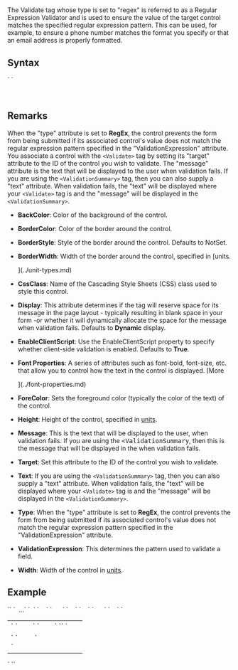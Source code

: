 # <Validate type="regex">





The Validate tag whose type is set to "regex" is referred to as a Regular Expression Validator and is used to ensure the value of the target control matches the specified regular expression pattern. This can be used, for example, to ensure a phone number matches the format you specify or that an email address is properly formatted.



## Syntax

<div>`<Validate`  
``    BackColor="_color name_|#dddddd"  
    BorderColor="_color name_|#dddddd"  
    BorderStyle="**NotSet**|None|Dotted|Dashed|Solid|Double|Groove|Ridge| Inset|Outset"  
    BorderWidth="_size_"  
    CssClass="_string_"  
    Display="Static|**Dynamic**"  
    EnableClientScript="**True**|False"`  
`    Font-Bold="True|**False**"  
    Font-Italic="True|**False**"  
    Font-Names="_string_"  
    Font-Overline="True|**False**"  
    Font-Size="_string_|Smaller|Larger|XX-Small|X-Small|Small|Medium| Large|X-Large|XX-Large"  
    Font-Strikeout="True|**False**"  
    Font-Underline="True|**False**"  
    ForeColor="_color name_|#dddddd"  
    Height="_size_"  
    Message="_string_"  
    Target="_string_"  
    Text="_string_"  
    Type="RegEx"````  
`    ValidationExpression="_string_"`  
    Width="_size_"``  
`/> `</div>

 

## Remarks

When the "type" attribute is set to **RegEx**, the control prevents the form from being submitted if its associated control's value does not match the regular expression pattern specified in the "ValidationExpression" attribute. You associate a control with the `<Validate>` tag by setting its "target" attribute to the ID of the control you wish to validate. The "message" attribute is the text that will be displayed to the user when validation fails. If you are using the `<ValidationSummary>` tag, then you can also supply a "text" attribute. When validation fails, the "text" will be displayed where your `<Validate>` tag is and the "message" will be displayed in the `<ValidationSummary>`.



*   **BackColor**: Color of the background of the control.  

*   **BorderColor**: Color of the border around the control.  

*   **BorderStyle**: Style of the border around the control. Defaults to NotSet.  

*   **BorderWidth**: Width of the border around the control, specified in [units.  

    ](../unit-types.md)
*   **CssClass**: Name of the Cascading Style Sheets (CSS) class used to style this control.  

*   **Display**: This attribute determines if the <span style="font-family: monospace;"><Validate></span> tag will reserve space for its message in the page layout - typically resulting in blank space in your form -or whether it will dynamically allocate the space for the message when validation fails. Defaults to **Dynamic** display.  

*   **EnableClientScript**: Use the EnableClientScript property to specify whether client-side validation is enabled. Defaults to **True**.  

*   **Font Properties**: A series of attributes such as font-bold, font-size, etc. that allow you to control how the text in the control is displayed. [More  

    ](../font-properties.md)
*   **ForeColor**: Sets the foreground color (typically the color of the text) of the control.  

*   **Height**: Height of the control, specified in [units](../unit-types.md).  

*   **Message**: This is the text that will be displayed to the user, when validation fails. If you are using the <span style="font-family: monospace;" xmlns="http://www.w3.org/1999/xhtml"><ValidationSummary</span>, then this is the message that will be displayed in the <span style="font-family: monospace;" xmlns="http://www.w3.org/1999/xhtml"><ValidationSummary></span> when validation fails.  

*   **Target**: Set this attribute to the ID of the control you wish to validate.  

*   **Text**: If you are using the `<ValidationSummary>` tag, then you can also supply a "text" attribute. When validation fails, the "text" will be displayed where your `<Validate>` tag is and the "message" will be displayed in the `<ValidationSummary>`.  

*   **Type**: When the "type" attribute is set to **RegEx**, the control prevents the form from being submitted if its associated control's value does not match the regular expression pattern specified in the "ValidationExpression" attribute.  

*   **ValidationExpression**: This determines the pattern used to validate a field.  

*   **Width**: Width of the control in [units](../unit-types.md).  

## Example

<div>`<AddForm>`  
`  ...`  
`  <table>`  
`    <tr>`  
`      <td>`  
`        <Label For="txtPhone" Text="Phone" />`  
`        <TextBox Id="txtPhone" DataField="Phone" DataType="string" />`  
`<span style="color: #ff0000;"><Validate Type="regex" Target="txtPhone" ValidationExpression="\(\d\d\d\)\s+\d\d\d\-\d\d\d\d" Message="The phone number must be in the format: (999) 999-9999" /></span>`  
`      </td>`  
`    </tr>`  
`    <tr>`  
`      <td colspan="2">`  
`        <AddButton Text="Add" />&nbsp;<CancelButton Text="Cancel" />`</div>

<div><span style="font-family: monospace;"><ValidationSummary /></span>  
`      </td>`  
`    </tr>`  
`  </table>`  
`</AddForm>`</div>

